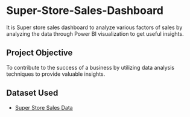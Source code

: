 # Super-Store-Sales-Dashboard
It is Super store sales dashboard to analyze various factors of sales by analyzing the data through Power BI visualization to get useful insights.
## Project Objective
To contribute to the success of a business by utilizing data analysis techniques to provide valuable insights.
## Dataset Used
- <a href="https://github.com/yug0537/Super-Store-Sales-Dashboard/blob/main/SuperStore_Sales_Dataset.csv">Super Store Sales Data<a/>
